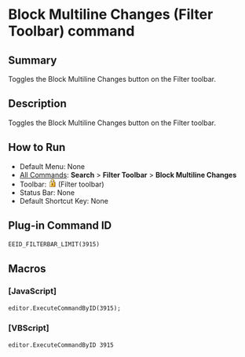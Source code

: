 # Block Multiline Changes (Filter Toolbar) command

## Summary

Toggles the Block Multiline Changes button on the Filter toolbar.

## Description

Toggles the Block Multiline Changes button on the Filter toolbar.

## How to Run

- Default Menu: None
- [All Commands](../tools/all_commands): **Search**
\> **Filter Toolbar** \> **Block Multiline Changes**
- Toolbar:
![](../../images/blockmultilinechanges.png) (Filter toolbar)
- Status Bar: None
- Default Shortcut Key: None

## Plug-in Command ID

```
EEID_FILTERBAR_LIMIT(3915)
```

## Macros

### \[JavaScript\]

```
editor.ExecuteCommandByID(3915);
```

### \[VBScript\]

```
editor.ExecuteCommandByID 3915
```
